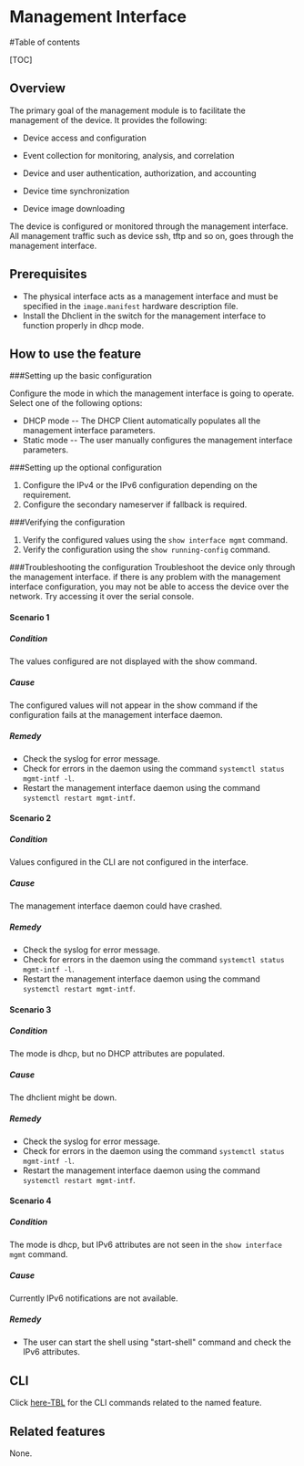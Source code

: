 # Management Interface
#Table of contents

[TOC]

## Overview ##
The primary goal of the management module is to facilitate the management of the device. It provides the following:

- Device access and configuration

- Event collection for monitoring, analysis, and correlation

- Device and user authentication, authorization, and accounting

- Device time synchronization

- Device image downloading

The device is configured or monitored through the management interface. All management traffic such as device ssh, tftp and so on, goes through the management interface.

## Prerequisites ##
- The physical interface acts as a management interface and must be specified in the `image.manifest` hardware description file.
- Install the Dhclient in the switch for the management interface to function properly in dhcp mode.

## How to use the feature ##

###Setting up the basic configuration

 Configure the mode in which the management interface is going to operate. Select one of the following options:
- DHCP mode -- The DHCP Client automatically populates all the management interface parameters.
- Static mode -- The user manually configures the management interface parameters.

###Setting up the optional configuration

 1. Configure the IPv4 or the IPv6 configuration depending on the requirement.
 2. Configure the secondary nameserver if fallback is required.

###Verifying the configuration

 1. Verify the configured values using the `show interface mgmt` command.
 2. Verify the configuration using the `show running-config` command.

###Troubleshooting the configuration
Troubleshoot the device only through the management interface. if there is any problem with the management interface configuration, you may not be able to access the device over the network. Try accessing it over the serial console.
#### Scenario 1
##### Condition
The values configured are not displayed with the show command.
##### Cause
The configured values will not appear in the show command if the configuration fails at the management interface daemon.
##### Remedy
- Check the syslog for error message.
- Check for errors in the daemon using the command `systemctl status mgmt-intf -l`.
- Restart the management interface daemon using the command `systemctl restart mgmt-intf`.

#### Scenario 2
##### Condition
Values configured in the CLI are not configured in the interface.
##### Cause
The management interface daemon could have crashed.
##### Remedy
- Check the syslog for error message.
- Check for errors in the daemon using the command `systemctl status mgmt-intf -l`.
- Restart the management interface daemon using the command `systemctl restart mgmt-intf`.

#### Scenario 3
##### Condition
The mode is dhcp, but no DHCP attributes are populated.
##### Cause
The dhclient might be down.
##### Remedy
- Check the syslog for error message.
- Check for errors in the daemon using the command `systemctl status mgmt-intf -l`.
- Restart the management interface daemon using the command `systemctl restart mgmt-intf`.

#### Scenario 4
##### Condition
The mode is dhcp, but IPv6 attributes are not seen in the `show interface mgmt` command.
##### Cause
Currently IPv6 notifications are not available.
##### Remedy
- The user can start the shell using "start-shell" command and check the IPv6 attributes.

## CLI ##
Click [here-TBL](https://openswitch.net/cli_feature_name.html#cli_command_anchor) for the CLI commands related to the named feature.

## Related features ##
None.